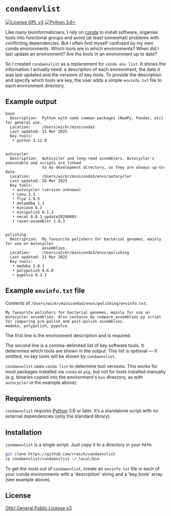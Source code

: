 # `condaenvlist`

[![License GPL v3](https://img.shields.io/badge/license-GPL%20v3-blue.svg)](https://www.gnu.org/licenses/gpl-3.0.en.html) [![Python 3.6+](https://img.shields.io/badge/python-3.6%2B-blue.svg)](https://www.python.org/downloads/)


Like many bioinformaticians, I rely on [conda](https://www.anaconda.com/docs/getting-started/miniconda/main) to install software, organise tools into functional groups and avoid (at least somewhat) problems with conflicting dependencies. But I often find myself confused by my own conda environments. Which tools are in which environments? When did I last update an environment? Are the tools in an environment up to date?

So I created `condaenvlist` as a replacement for `conda env list`. It shows the information I actually need: a description of each environment, the date it was last updated and the versions of key tools. To provide the description and specify which tools are key, the user adds a simple `envinfo.txt` file to each environment directory.



## Example output

```
base
  Description:  Python with some common packages (NumPy, Pandas, etc) for general use.
  Location:     /Users/wickr/miniconda3
  Last updated: 21 Mar 2025
  Key tools:
   • python 3.12.9


autocycler
  Description:  Autocycler and long-read assemblers. Autocycler's executable and scripts are linked
                to my development directory, so they are always up-to-date.
  Location:     /Users/wickr/miniconda3/envs/autocycler
  Last updated: 20 Mar 2025
  Key tools:
   • autocycler (version unknown)
   • canu 2.3
   • flye 2.9.5
   • metamdbg 1.1
   • miniasm 0.3
   • minipolish 0.1.3
   • necat 0.0.1_update20200803
   • raven-assembler 1.8.3


polishing
  Description:  My favourite polishers for bacterial genomes, mainly for use on Autocycler
                assemblies.
  Location:     /Users/wickr/miniconda3/envs/polishing
  Last updated: 21 Mar 2025
  Key tools:
   • medaka 2.0.1
   • polypolish 0.6.0
   • pypolca 0.3.1
```



## Example `envinfo.txt` file

Contents of `/Users/wickr/miniconda3/envs/polishing/envinfo.txt`:
```
My favourite polishers for bacterial genomes, mainly for use on Autocycler assemblies. Also contains my compare_assemblies.py script for comparing pre-polish and post-polish assemblies.
medaka, polypolish, pypolca
```

The first line is the environment description and is required.

The second line is a comma-delimited list of key software tools. It determines which tools are shown in the output. This list is optional — if omitted, no key tools will be shown by `condaenvlist`.

`condaenvlist` uses `conda list` to determine tool versions. This works for most packages installed via `conda` or `pip`, but not for tools installed manually (e.g. binaries copied into the environment's `bin` directory, as with `autocycler` in the example above).



## Requirements

`condaenvlist` requires [Python](https://www.python.org/) 3.6 or later. It’s a standalone script with no external dependencies (only the standard library).



## Installation

`condaenvlist` is a single script. Just copy it to a directory in your `PATH`:
```bash
git clone https://github.com/rrwick/condaenvlist
cp condaenvlist/condaenvlist ~/.local/bin
```

To get the most out of `condaenvlist`, create an `envinfo.txt` file in each of your conda environments with a 'description' string and a 'key_tools' array (see example above).



## License

[GNU General Public License v3](https://www.gnu.org/licenses/gpl-3.0.html)
